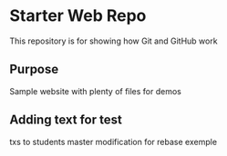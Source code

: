 # Starter Web Repo

This repository is for showing how Git and GitHub work

## Purpose

Sample website with plenty of files for demos

## Adding text for test
txs to students
master modification for rebase exemple
